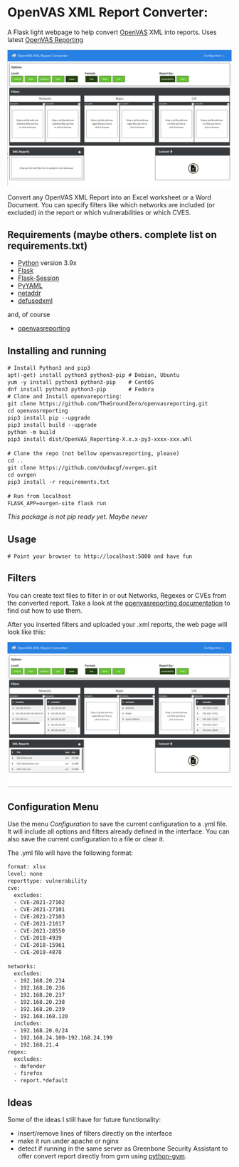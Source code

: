 # OpenVAS XML Report Converter:

<!--- I'll look what these all mean later. just pasted from @thegroundzero/openvasreporting (tks)

[![GitHub version](https://badge.fury.io/gh/dudacgf%2Fovrgen.svg)](https://badge.fury.io/gh/dudacgf%2Fovrgen)
[![License](https://img.shields.io/github/license/dudacgf/ovrgen.svg)](https://github.com/dudacgf/ovrgen/blob/master/LICENSE)
[![Docs](https://readthedocs.org/projects/openvas-reporting/badge/?version=latest&style=flat)](https://openvas-reporting.sequr.be)
[![Known Vulnerabilities](https://snyk.io/test/github/dudacgf/ovrgen/badge.svg?targetFile=requirements.txt)](https://snyk.io/test/github/dudacgf/ovrgen?targetFile=requirements.txt)
[![codecov](https://codecov.io/gh/dudacgf/ovrgen/branch/master/graph/badge.svg)](https://codecov.io/gh/dudacgf/ovrgen)
[![Requirements Status](https://requires.io/github/dudacgf/ovrgen/requirements.svg?branch=master)](https://requires.io/github/dudacgf/ovrgen/requirements/?branch=master)
[![PyPI - Version](https://img.shields.io/pypi/v/OpenVAS-Reporting.svg)](https://pypi.org/project/OpenVAS-Reporting/)
[![PyPI - Format](https://img.shields.io/pypi/format/OpenVAS-Reporting.svg)](https://pypi.org/project/OpenVAS-Reporting/)
-->

A Flask light webpage to help convert [OpenVAS](http://www.openvas.org/) XML into reports. Uses latest [OpenVAS Reporting](https://github.com/TheGroundZero/openvasreporting)

![Page example screenshot](docs/images/ovrgen-clean.png?raw=true)

Convert any OpenVAS XML Report into an Excel worksheet or a Word Document. You can specify filters like which networks are included (or excluded) in the report or which vulnerabilities or which CVES.

## Requirements (maybe others. complete list on requirements.txt)

 - [Python](https://www.python.org/) version 3.9x
 - [Flask](https://flask.palletsprojects.com/en/2.0.x)
 - [Flask-Session](https://flask-session.readthedocs.io/en/latest/)
 - [PyYAML](https://pyyaml.org/wiki/PyYAML)
 - [netaddr](https://netaddr.readthedocs.io/en/latest/api.html)
 - [defusedxml](https://github.com/tiran/defusedxml)
 
 and, of course
 - [openvasreporting](https://openvas-reporting.sequr.be/en/latest/)

## Installing and running

    # Install Python3 and pip3
    apt(-get) install python3 python3-pip # Debian, Ubuntu
    yum -y install python3 python3-pip    # CentOS
    dnf install python3 python3-pip       # Fedora
    # Clone and Install openvareporting: 
    git clone https://github.com/TheGroundZero/openvasreporting.git
    cd openvasreporting
    pip3 install pip --upgrade
    pip3 install build --upgrade
    python -m build
    pip3 install dist/OpenVAS_Reporting-X.x.x-py3-xxxx-xxx.whl

    # Clone the repo (not bellow openvasreporting, please)
    cd ..
    git clone https://github.com/dudacgf/ovrgen.git
    cd ovrgen
    pip3 install -r requirements.txt
    
    # Run from localhost
    FLASK_APP=ovrgen-site flask run


*This package is not pip ready yet. Maybe never*

## Usage

    # Point your browser to http://localhost:5000 and have fun

## Filters

You can create text files to filter in or out Networks, Regexes or CVEs from the converted report. Take a look at the [openvasreporting documentation](https://github.com/thegroundzero/openvasreporting) to find out how to use them.

After you inserted filters and uploaded your .xml reports, the web page will look like this:

![Page example screenshot](docs/images/ovrgen-filters-reports.png?raw=true)

## Configuration Menu

Use the menu *Configuration* to save the current configuration to a .yml file. It will include all options and filters already defined in the interface. You can also save the current configuration to a file or clear it.

The .yml file will have the following format: 

    format: xlsx
    level: none
    reporttype: vulnerability
    cve:
      excludes:
      - CVE-2021-27102
      - CVE-2021-27101
      - CVE-2021-27103
      - CVE-2021-21017
      - CVE-2021-28550
      - CVE-2018-4939
      - CVE-2018-15961
      - CVE-2018-4878

    networks:
      excludes:
      - 192.168.20.234
      - 192.168.20.236
      - 192.168.20.237
      - 192.168.20.238
      - 192.168.20.239
      - 192.168.168.120
      includes:
      - 192.168.20.0/24
      - 192.168.24.100-192.168.24.199
      - 192.168.21.4
    regex:
      excludes:
      - defender
      - firefox
      - report.*default

## Ideas

Some of the ideas I still have for future functionality:

 - insert/remove lines of filters directly on the interface
 - make it run under apache or nginx 
 - detect if running in the same server as Greenbone Security Assistant to offer convert report directly from gvm using [python-gvm](https://github.com/greenbone/python-gvm).
